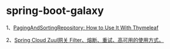 # spring-boot-galaxy

1、[PagingAndSortingRepository: How to Use It With Thymeleaf](https://dzone.com/articles/pagingandsortingrepository-how-to-use-with-thymele)

2、[Spring Cloud Zuul网关 Filter、熔断、重试、高可用的使用方式。](https://www.cnblogs.com/ityouknow/p/8391593.html)